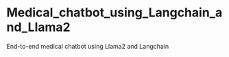 # Medical_chatbot_using_Langchain_and_Llama2
End-to-end medical chatbot using Llama2 and Langchain 
